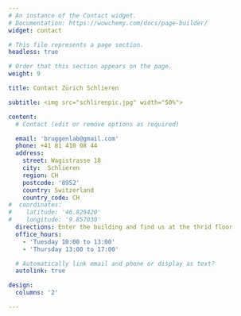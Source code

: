 ```yaml
---
# An instance of the Contact widget.
# Documentation: https://wowchemy.com/docs/page-builder/
widget: contact

# This file represents a page section.
headless: true

# Order that this section appears on the page.
weight: 9

title: Contact Zürich Schlieren

subtitle: <img src="schlirenpic.jpg" width="50%">

content:
  # Contact (edit or remove options as required)

  email: 'bruggenlab@gmail.com'
  phone: +41 81 410 08 44
  address:
    street: Wagistrasse 18
    city:  Schlieren
    region: CH
    postcode: '8952'
    country: Switzerland
    country_code: CH
#  coordinates:
#    latitude: '46.829420'
#    longitude: '9.857030'
  directions: Enter the building and find us at the thrid floor
  office_hours:
    - 'Tuesday 10:00 to 13:00'
    - 'Thursday 13:00 to 17:00'

  # Automatically link email and phone or display as text?
  autolink: true

design:
  columns: '2'

---
```

